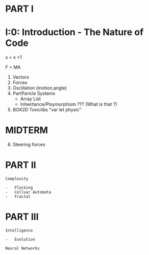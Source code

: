 #   PART I

#   I:0:    Introduction - The Nature of Code


x = x +1 

F =  MA


1.  Vectors
2.  Forces
3.  Oscillation (motion,angle)
4.  PartParicle Systems
    - Array List
    - Inheritance/Ploymorphism ??? (What is that ?)
5.  BOX2D Toxiclibs "var let physic"



#   MIDTERM


6.  Steering forces




#   PART II

    Complexity

    -   Flocking
    -   Celluar Automata
    -   Fractal 

#   PART III

    Intelligence

    -   Evolution
     
    Neural Networks








